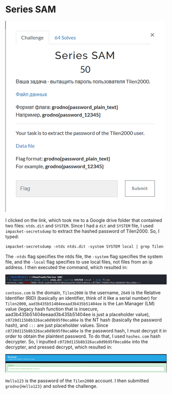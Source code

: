 # Series SAM

![](../images/series-sam-part-1.png)

I clicked on the link, which took me to a Google drive folder that contained two files: `ntds.dit` and `SYSTEM`. Since I had a `dit` and `SYSTEM` file, I used `impacket-secretsdump` to extract the hashed password of Tilen2000. So, I typed:

```txt
impacket-secretsdump -ntds ntds.dit -system SYSTEM local | grep Tilen
```

The `-ntds` flag specifies the ntds file, the `-system` flag specifies the system file, and the `-local` flag specifies to use local files, not files from an ip address. I then executed the command, which resulted in:

![](../images/series-sam-part-2.png)

`contoso.com` is the domain, `Tilen2000` is the username, `2649` is the Relative Identifier (RID) (basically an identifier, think of it like a serial number) for `Tilen2000`, `aad3b435b51404eeaad3b435b51404ee` is the Lan Manager (LM) value (legacy hash function that is insecure, aad3b435b51404eeaad3b435b51404ee is just a placeholder value), `c0720d115b8b326aca0d9b95f0eca86e` is the NT hash (basically the password hash), and `:::` are just placeholder values. Since `c0720d115b8b326aca0d9b95f0eca86e` is the password hash, I must decrypt it in order to obtain the plaintext password. To do that, I used `hashes.com` hash decrypter. So, I inputted `c0720d115b8b326aca0d9b95f0eca86e` into the decrypter, and pressed decrypt, which resulted in:

![](../images/series-sam-part-3.png)

`Hello123` is the password of the `Tilen2000` account. I then submitted `grodno{Hello123}` and solved the challenge.

